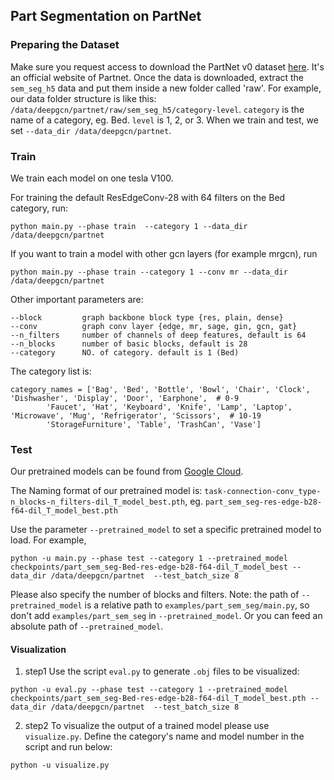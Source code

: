 ## Part Segmentation on PartNet

### Preparing the Dataset
Make sure you request access to download the PartNet v0 dataset [here](https://cs.stanford.edu/~kaichun/partnet/). It's an official website of Partnet. 
Once the data is downloaded, extract the `sem_seg_h5` data and put them inside a new folder called 'raw'. 
For example, our data folder structure is like this: `/data/deepgcn/partnet/raw/sem_seg_h5/category-level`. `category` is the name of a category, eg. Bed. `level` is 1, 2, or 3. When we train and test, we set `--data_dir /data/deepgcn/partnet`.

### Train
We train each model on one tesla V100. 

For training the default ResEdgeConv-28 with 64 filters on the Bed category, run:
```
python main.py --phase train  --category 1 --data_dir /data/deepgcn/partnet
```
If you want to train a model with other gcn layers (for example mrgcn), run
```
python main.py --phase train --category 1 --conv mr --data_dir /data/deepgcn/partnet
```
Other important parameters are:
```
--block         graph backbone block type {res, plain, dense}
--conv          graph conv layer {edge, mr, sage, gin, gcn, gat}
--n_filters     number of channels of deep features, default is 64
--n_blocks      number of basic blocks, default is 28
--category      NO. of category. default is 1 (Bed)
```
The category list is:
```
category_names = ['Bag', 'Bed', 'Bottle', 'Bowl', 'Chair', 'Clock', 'Dishwasher', 'Display', 'Door', 'Earphone',  # 0-9
        'Faucet', 'Hat', 'Keyboard', 'Knife', 'Lamp', 'Laptop', 'Microwave', 'Mug', 'Refrigerator', 'Scissors',  # 10-19
        'StorageFurniture', 'Table', 'TrashCan', 'Vase'] 
```
### Test

Our pretrained models can be found from [Google Cloud](https://drive.google.com/open?id=15v_zDUMgpB6pf2F2_YJsDizeyHwe-7Oc).

The Naming format of our pretrained model is: `task-connection-conv_type-n_blocks-n_filters-dil_T_model_best.pth`, eg. `part_sem_seg-res-edge-b28-f64-dil_T_model_best.pth`

Use the parameter `--pretrained_model` to set a specific pretrained model to load. For example, 
```
python -u main.py --phase test --category 1 --pretrained_model checkpoints/part_sem_seg-Bed-res-edge-b28-f64-dil_T_model_best --data_dir /data/deepgcn/partnet  --test_batch_size 8
```
Please also specify the number of blocks and filters. 
Note: the path of `--pretrained_model` is a relative path to `examples/part_sem_seg/main.py`, so don't add `examples/part_sem_seg` in `--pretrained_model`. Or you can feed an absolute path of `--pretrained_model`. 


#### Visualization
1. step1
Use the script `eval.py` to generate `.obj` files to be visualized:
```
python -u eval.py --phase test --category 1 --pretrained_model checkpoints/part_sem_seg-Bed-res-edge-b28-f64-dil_T_model_best.pth --data_dir /data/deepgcn/partnet  --test_batch_size 8
```
2. step2
To visualize the output of a trained model please use `visualize.py`.
Define the category's name and model number in the script and run below:
```
python -u visualize.py
```
